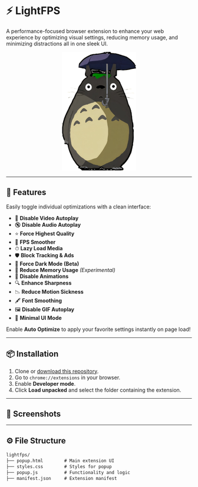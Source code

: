 # ⚡ LightFPS

A performance-focused browser extension to enhance your web experience by optimizing visual settings, reducing memory usage, and minimizing distractions all in one sleek UI.

<p align="center">
  <img src="https://github.com/KloBraticc/LightFPS/blob/main/Icon.png" alt="LightFPS Banner" width="200"/>
</p>

---

## 🚀 Features

Easily toggle individual optimizations with a clean interface:

- 🎥 **Disable Video Autoplay**
- 🔇 **Disable Audio Autoplay**
- ⭐ **Force Highest Quality**
- 🔄 **FPS Smoother**
- ⏱ **Lazy Load Media**
- 🛡 **Block Tracking & Ads**
- 🌙 **Force Dark Mode (Beta)**
- 🧠 **Reduce Memory Usage** *(Experimental)*
- 🚫 **Disable Animations**
- 🔍 **Enhance Sharpness**
- 📉 **Reduce Motion Sickness**
- 🖋 **Font Smoothing**
- 🖼 **Disable GIF Autoplay**
- 🧼 **Minimal UI Mode**

Enable **Auto Optimize** to apply your favorite settings instantly on page load!

---

## 📦 Installation

1. Clone or [download this repository](https://github.com/KloBraticc/LightFPS).
2. Go to `chrome://extensions` in your browser.
3. Enable **Developer mode**.
4. Click **Load unpacked** and select the folder containing the extension.

---

## 📸 Screenshots


---

## ⚙️ File Structure

```plaintext
lightfps/
├── popup.html        # Main extension UI
├── styles.css        # Styles for popup
├── popup.js          # Functionality and logic
├── manifest.json     # Extension manifest
